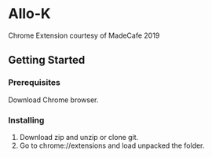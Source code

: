 # Allo-K
Chrome Extension courtesy of MadeCafe 2019

## Getting Started
### Prerequisites
Download Chrome browser.

### Installing
1) Download zip and unzip or clone git.  
2) Go to chrome://extensions and load unpacked the folder.
